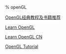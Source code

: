 % openGL

<link id="linkstyle" rel='stylesheet' href='css/markdown.css'/>

[OpenGL经典教程及书籍推荐](https://blog.csdn.net/lady_killer9/article/details/89249371)

[Learn OpenGL](https://learnopengl.com/)

[Learn OpenGL CN](https://learnopengl-cn.github.io/)

[OpenGL Tutorial](http://www.opengl-tutorial.org/cn/)
